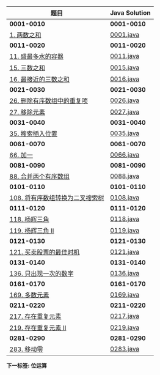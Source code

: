 
题目|Java Solution
--|--
**0001-0010**|**0001-0010**
[1. 两数之和](https://leetcode.cn/problems/two-sum/)|[0001.java](leetcode/0001-0010/java/0001.java)
**0011-0020**|**0011-0020**
[11. 盛最多水的容器](https://leetcode.cn/problems/container-with-most-water/)|[0011.java](leetcode/0011-0020/java/0011.java)
[15. 三数之和](https://leetcode.cn/problems/3sum/)|[0015.java](leetcode/0011-0020/java/0015.java)
[16. 最接近的三数之和](https://leetcode.cn/problems/3sum-closest/)|[0016.java](leetcode/0011-0020/java/0016.java)
**0021-0030**|**0021-0030**
[26. 删除有序数组中的重复项](https://leetcode.cn/problems/remove-duplicates-from-sorted-array/)|[0026.java](leetcode/0021-0030/java/0026.java)
[27. 移除元素](https://leetcode.cn/problems/remove-element/)|[0027.java](leetcode/0021-0030/java/0027.java)
**0031-0040**|**0031-0040**
[35. 搜索插入位置](https://leetcode.cn/problems/search-insert-position/)|[0035.java](leetcode/0031-0040/java/0035.java)
**0061-0070**|**0061-0070**
[66. 加一](https://leetcode.cn/problems/plus-one/)|[0066.java](leetcode/0061-0070/java/0066.java)
**0081-0090**|**0081-0090**
[88. 合并两个有序数组](https://leetcode.cn/problems/merge-sorted-array/)|[0088.java](leetcode/0081-0090/java/0088.java)
**0101-0110**|**0101-0110**
[108. 将有序数组转换为二叉搜索树](https://leetcode.cn/problems/convert-sorted-array-to-binary-search-tree/)|[0108.java](leetcode/0101-0110/java/0108.java)
**0111-0120**|**0111-0120**
[118. 杨辉三角](https://leetcode.cn/problems/pascals-triangle/)|[0118.java](leetcode/0111-0120/java/0118.java)
[119. 杨辉三角 II](https://leetcode.cn/problems/pascals-triangle-ii/)|[0119.java](leetcode/0111-0120/java/0119.java)
**0121-0130**|**0121-0130**
[121. 买卖股票的最佳时机](https://leetcode.cn/problems/best-time-to-buy-and-sell-stock/)|[0121.java](leetcode/0121-0130/java/0121.java)
**0131-0140**|**0131-0140**
[136. 只出现一次的数字](https://leetcode.cn/problems/single-number/)|[0136.java](leetcode/0131-0140/java/0136.java)
**0161-0170**|**0161-0170**
[169. 多数元素](https://leetcode.cn/problems/majority-element/)|[0169.java](leetcode/0161-0170/java/0169.java)
**0211-0220**|**0211-0220**
[217. 存在重复元素](https://leetcode.cn/problems/contains-duplicate/)|[0217.java](leetcode/0211-0220/java/0217.java)
[219. 存在重复元素 II](https://leetcode.cn/problems/contains-duplicate-ii/)|[0219.java](leetcode/0211-0220/java/0219.java)
**0281-0290**|**0281-0290**
[283. 移动零](https://leetcode.cn/problems/contains-duplicate-ii/)|[0283.java](leetcode/0281-0290/java/0283.java)

**下一标签: 位运算**